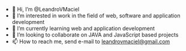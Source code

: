 - 👋 Hi, I’m @LeandroVMaciel
- 👀 I’m interested in work in the field of web, software and application development
- 🌱 I’m currently learning web and application development
- 💞️ I’m looking to collaborate on JAVA and JavaScript based projects
- 📫 How to reach me, send e-mail to leandrovmaciel@gmail.com
